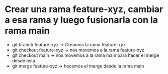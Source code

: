 # Crear una rama feature-xyz, cambiar a esa rama y luego fusionarla con la rama main

- git branch feature-xyz -> Creamos la rama feature-xyz
- git checkout feature-xyz -> nos movemos a la rama feature-xyz
- git checkout main -> nos movemos a la rama main para hacer el merge desde esta
- git merge feature-xyz -> hacemos el merge desde la rama main
